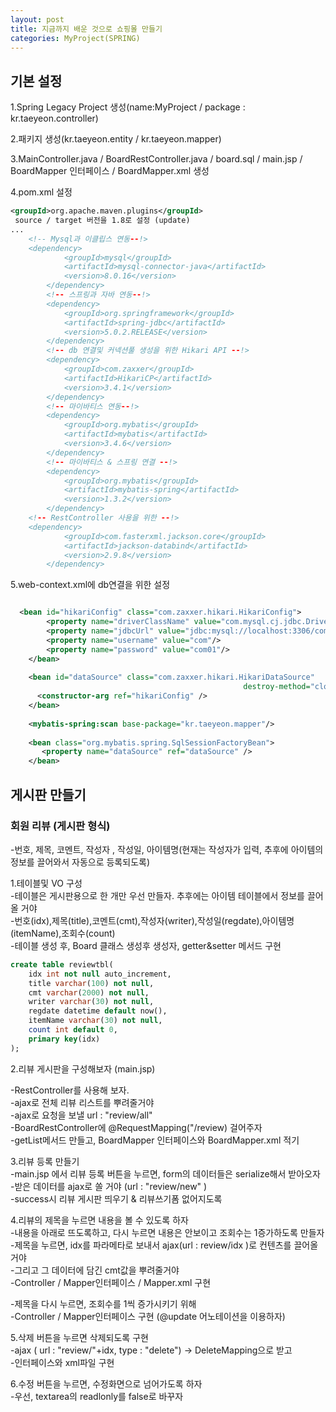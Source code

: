 ```yaml
---
layout: post
title: 지금까지 배운 것으로 쇼핑몰 만들기
categories: MyProject(SPRING)
---
```


## 기본 설정
1.Spring Legacy Project 생성(name:MyProject / package : kr.taeyeon.controller)

2.패키지 생성(kr.taeyeon.entity / kr.taeyeon.mapper)

3.MainController.java / BoardRestController.java / board.sql / main.jsp / BoardMapper 인터페이스 / BoardMapper.xml 생성 

4.pom.xml 설정

```1=pom.xml
<groupId>org.apache.maven.plugins</groupId>
 source / target 버전을 1.8로 설정 (update)
...
    <!-- Mysql과 이클립스 연동--!>
    <dependency>
			<groupId>mysql</groupId>
			<artifactId>mysql-connector-java</artifactId>
			<version>8.0.16</version>
		</dependency>
		<!-- 스프링과 자바 연동--!>
		<dependency>
			<groupId>org.springframework</groupId>
			<artifactId>spring-jdbc</artifactId>
			<version>5.0.2.RELEASE</version>
		</dependency>
		<!-- db 연결및 커넥션풀 생성을 위한 Hikari API --!>
		<dependency>
			<groupId>com.zaxxer</groupId>
			<artifactId>HikariCP</artifactId>
			<version>3.4.1</version>
		</dependency>
		<!-- 마이바티스 연동--!>
		<dependency>
			<groupId>org.mybatis</groupId>
			<artifactId>mybatis</artifactId>
			<version>3.4.6</version>
		</dependency>
		<!-- 마이바티스 & 스프링 연결 --!>
		<dependency>
			<groupId>org.mybatis</groupId>
			<artifactId>mybatis-spring</artifactId>
			<version>1.3.2</version>
		</dependency>
    <!-- RestController 사용을 위한 --!>
    <dependency>
			<groupId>com.fasterxml.jackson.core</groupId>
			<artifactId>jackson-databind</artifactId>
			<version>2.9.8</version>
		</dependency>
```

5.web-context.xml에 db연결을 위한 설정
```2=web-context.xml

  <bean id="hikariConfig" class="com.zaxxer.hikari.HikariConfig">
		<property name="driverClassName" value="com.mysql.cj.jdbc.Driver"/>
		<property name="jdbcUrl" value="jdbc:mysql://localhost:3306/com?serverTimezone=UTC"/>
		<property name="username" value="com"/>
		<property name="password" value="com01"/>
	</bean>
	
	<bean id="dataSource" class="com.zaxxer.hikari.HikariDataSource" 
	                                                destroy-method="close">
      <constructor-arg ref="hikariConfig" />
    </bean>
    
    <mybatis-spring:scan base-package="kr.taeyeon.mapper"/>
    
    <bean class="org.mybatis.spring.SqlSessionFactoryBean">
       <property name="dataSource" ref="dataSource" />
    </bean>
```
## 게시판 만들기

<h3>회원 리뷰 (게시판 형식)</h3>
-번호, 제목, 코멘트, 작성자 , 작성일, 아이템명(현재는 작성자가 입력, 추후에 아이템의 정보를 끌어와서 자동으로 등록되도록)<br>

1.테이블및 VO 구성<br>
-테이블은 게시판용으로 한 개만 우선 만들자. 추후에는 아이템 테이블에서 정보를 끌어올 거야<br>
-번호(idx),제목(title),코멘트(cmt),작성자(writer),작성일(regdate),아이템명(itemName),조회수(count)<br>
-테이블 생성 후, Board 클래스 생성후 생성자, getter&setter 메서드 구현

```3=board.sql
create table reviewtbl(
	idx int not null auto_increment,
	title varchar(100) not null,
	cmt varchar(2000) not null,
	writer varchar(30) not null,
	regdate datetime default now(),
	itemName varchar(30) not null,
	count int default 0,
	primary key(idx)
);
```

2.리뷰 게시판을 구성해보자 (main.jsp)<br>

-RestController를 사용해 보자.<br>
-ajax로 전체 리뷰 리스트를 뿌려줄거야<br>
-ajax로 요청을 보낼 url : "review/all" <br>
-BoardRestController에 @RequestMapping("/review) 걸어주자 <br>
-getList메서드 만들고, BoardMapper 인터페이스와 BoardMapper.xml 적기<br>

3.리뷰 등록 만들기<br>
-main.jsp 에서 리뷰 등록 버튼을 누르면, form의 데이터들은 serialize해서 받아오자<br>
-받은 데이터를 ajax로 쏠 거야 (url : "review/new" )<br>
-success시 리뷰 게시판 띄우기 & 리뷰쓰기폼 없어지도록<br>

4.리뷰의 제목을 누르면 내용을 볼 수 있도록 하자<br>
-내용을 아래로 뜨도록하고, 다시 누르면 내용은 안보이고 조회수는 1증가하도록 만들자<br>
-제목을 누르면, idx를 파라메타로 보내서 ajax(url : review/idx )로 컨텐츠를 끌어올 거야<br>
-그리고 그 데이터에 담긴 cmt값을 뿌려줄거야<br>
-Controller / Mapper인터페이스 / Mapper.xml 구현<br>

-제목을 다시 누르면, 조회수를 1씩 증가시키기 위해<br>
-Controller / Mapper인터페이스 구현 (@update 어노테이션을 이용하자)<br>

5.삭제 버튼을 누르면 삭제되도록 구현<br>
-ajax ( url : "review/"+idx, type : "delete") -> DeleteMapping으로 받고<br>
-인터페이스와 xml파일 구현<br>

6.수정 버튼을 누르면, 수정화면으로 넘어가도록 하자<br>
-우선, textarea의 readlonly를 false로 바꾸자<br>


